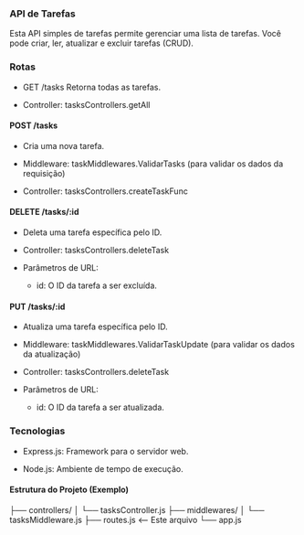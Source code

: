 ### API de Tarefas
Esta API simples de tarefas permite gerenciar uma lista de tarefas. Você pode criar, ler, atualizar e excluir tarefas (CRUD).

### Rotas
 - GET /tasks
Retorna todas as tarefas.

 - Controller: tasksControllers.getAll



#### POST /tasks
 - Cria uma nova tarefa.

 - Middleware: taskMiddlewares.ValidarTasks (para validar os dados da requisição)

 - Controller: tasksControllers.createTaskFunc



#### DELETE /tasks/:id

 - Deleta uma tarefa específica pelo ID.

 - Controller: tasksControllers.deleteTask

 - Parâmetros de URL:
   - id: O ID da tarefa a ser excluída.

#### PUT /tasks/:id

 - Atualiza uma tarefa específica pelo ID.

 - Middleware: taskMiddlewares.ValidarTaskUpdate (para validar os dados da atualização)

 - Controller: tasksControllers.deleteTask

 - Parâmetros de URL:
   - id: O ID da tarefa a ser atualizada.

### Tecnologias
 - Express.js: Framework para o servidor web.

 - Node.js: Ambiente de tempo de execução.

#### Estrutura do Projeto (Exemplo)


├── controllers/
│   └── tasksController.js
├── middlewares/
│   └── tasksMiddleware.js
├── routes.js  <-- Este arquivo
└── app.js